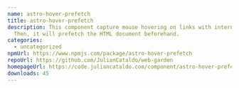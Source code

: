 ```yaml
---
name: astro-hover-prefetch
title: astro-hover-prefetch
description: This component capture mouse hovering on links with internal URLs.
  Then, it will prefetch the HTML document beforehand.
categories:
  - uncategorized
npmUrl: https://www.npmjs.com/package/astro-hover-prefetch
repoUrl: https://github.com/JulianCataldo/web-garden
homepageUrl: https://code.juliancataldo.com/component/astro-hover-prefetch
downloads: 45
---
```

